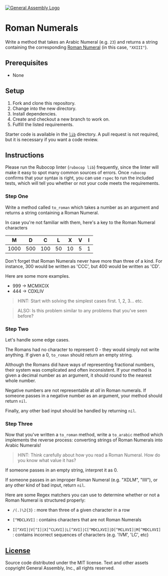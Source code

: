[![General Assembly Logo](https://camo.githubusercontent.com/1a91b05b8f4d44b5bbfb83abac2b0996d8e26c92/687474703a2f2f692e696d6775722e636f6d2f6b6538555354712e706e67)](https://generalassemb.ly/education/web-development-immersive)

# Roman Numerals

Write a method that takes an Arabic Numeral (e.g. `23`) and returns a string
containing the corresponding [Roman Numeral](https://en.wikipedia.org/wiki/Roman_numerals)
(in this case, `"XXIII"`).

## Prerequisites

-   None

## Setup

1.  Fork and clone this repository.
1.  Change into the new directory.
1.  Install dependencies.
1.  Create and checkout a new branch to work on.
1.  Fulfill the listed requirements.

Starter code is available in the [`lib`](lib) directory.
A pull request is not required,
but it is necessary if you want a code review.

## Instructions

Please run the Rubocop linter (`rubocop lib`) frequently, since the linter will
make it easy to spot many common sources of errors.
Once `rubocop` confirms that your syntax is right, you can use `rspec` to run
the included tests, which will tell you whether or not your code
meets the requirements.

### Step One

Write a method called `to_roman` which takes a number as an argument and returns
a string containing a Roman Numeral.

In case you're not familiar with them,
here's a key to the Roman Numeral characters

| M    | D   | C   | L  | X  | V | I |
|:----:|:---:|:---:|:--:|:--:|:-:|:-:|
| 1000 | 500 | 100 | 50 | 10 | 5 | 1 |

Don't forget that Roman Numerals never have more than three of a kind.
For instance, 300 would be written as 'CCC', but 400 would be written as 'CD'.

Here are some more examples.

-   999 -> MCMXCIX
-   444 -> CDXLIV

> HINT: Start with solving the simplest cases first. 1, 2, 3... etc.

> ALSO: Is this problem similar to any problems that you've seen before?

### Step Two

Let's handle some edge cases.

The Romans had no character to represent 0 - they would simply not write
anything. If given a 0, `to_roman` should return an empty string.

Although the Romans did have ways of representing fractional numbers,
their system was complicated and often inconsistent.
If your method is given a decimal number as an argument,
it should round to the nearest whole number.

Negative numbers are not representable at _all_ in Roman numerals. If someone
passes in a negative number as an argument, your method should return `nil`.

Finally, any other bad input should be handled by returning `nil`.

### Step Three

Now that you've written a `to_roman` method, write a `to_arabic` method which
implements the reverse process: converting strings of Roman Numerals into
Arabic Numerals!

> HINT: Think carefully about how you read a Roman Numeral. How do you know
> what value it has?

If someone passes in an empty string, interpret it as 0.

If someone passes in an improper Roman Numeral (e.g. "XDLM", "IIII"), or any
other kind of bad input, return `nil`.

Here are some Regex matchers you can use to determine whether or not a Roman
Numeral is structured properly:

-   `/(.)\2{3}` : more than three of a given character in a row

-   `[^MDCLXVI]` : contains characters that are not Roman Numerals

-   `I[^XVI]|V[^I]|X[^CLXVI]|L[^XVI]|C[^MDCLXVI]|D[^MCLXVI]|M[^MDCLXVI]` :
    contains incorrect sequences of characters (e.g. 'IVM', 'LC', etc)

## [License](LICENSE)

Source code distributed under the MIT license. Text and other assets copyright
General Assembly, Inc., all rights reserved.
